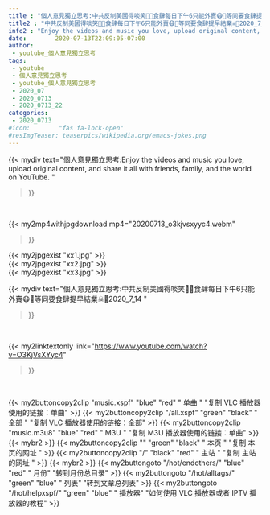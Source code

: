 ```yaml
---
title : "個人意見獨立思考:中共反制美國得啖笑🤑🤣食肆每日下午6只能外賣😷🎰等同要食肆提早結業☠🎰2020_7_14 "
title2 : "中共反制美國得啖笑🤑🤣食肆每日下午6只能外賣😷🎰等同要食肆提早結業☠🎰2020_7_14 "
info2 : "Enjoy the videos and music you love, upload original content, and share it all with friends, family, and the world on YouTube. "
date:        2020-07-13T22:09:05-07:00
author:
 - youtube_個人意見獨立思考
tags:
 - youtube
 - 個人意見獨立思考
 - youtube_個人意見獨立思考
 - 2020_07
 - 2020_0713
 - 2020_0713_22
categories:
 - 2020_0713
#icon:        "fas fa-lock-open"
#resImgTeaser: teaserpics/wikipedia.org/emacs-jokes.png
---
```


{{< mydiv text="個人意見獨立思考:Enjoy the videos and music you love, upload original content, and share it all with friends, family, and the world on YouTube. "
>}}
<br>


{{< my2mp4withjpgdownload mp4="20200713_o3kjvsxyyc4.webm"
>}}

{{< my2jpgexist "xx1.jpg" >}}<br>
{{< my2jpgexist "xx2.jpg" >}}<br>
{{< my2jpgexist "xx3.jpg" >}}<br>



{{< mydiv text="個人意見獨立思考:中共反制美國得啖笑🤑🤣食肆每日下午6只能外賣😷🎰等同要食肆提早結業☠🎰2020_7_14 "
>}}
<br>

{{< my2linktextonly link="https://www.youtube.com/watch?v=O3KjVsXYyc4"
>}}


<br>

{{< my2buttoncopy2clip "music.xspf"        "blue"   "red"    " 单曲 "  "复制 VLC 播放器使用的链接：单曲" >}} {{< my2buttoncopy2clip "/all.xspf"         "green"  "black"  " 全部 "  "复制 VLC 播放器使用的链接：全部" >}} {{< my2buttoncopy2clip "music.m3u8"        "blue"   "red"    " M3U  "    "复制 M3U 播放器使用的链接：单曲" >}} {{< mybr2 >}} {{< my2buttoncopy2clip ""                  "green"  "black"  " 本页 "    "复制 本页的网址 " >}} {{< my2buttoncopy2clip "/"                 "black"  "red"    " 主站 "    "复制 主站的网址 " >}} {{< mybr2 >}} {{< my2buttongoto      "/hot/endothers/"   "blue"   "red"    " 月份"   "转到月份总目录" >}} {{< my2buttongoto      "/hot/alltags/"     "green"  "blue"   " 列表"   "转到文章总列表" >}} {{< my2buttongoto      "/hot/helpxspf/"    "green"  "blue"   " 播放器" "如何使用 VLC 播放器或者 IPTV 播放器的教程" >}} 

